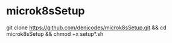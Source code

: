 # microk8sSetup
git clone https://github.com/denjcodes/microk8sSetup.git && cd microk8sSetup && chmod +x setup*.sh
